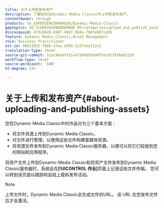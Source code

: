 ```yaml
---
title: 关于上传和发布资产
description: 了解如何在Dynamic Media Classic中上传和发布资产。
contentOwner: rbrough
products: SG_EXPERIENCEMANAGER/Dynamic-Media-Classic
geptopics: SG_SCENESEVENONDEMAND_PK/categories/upload_and_publish_assets
discoiquuid: 47dcbb26-b90f-40d7-964e-f08fe98fcdbb
feature: Dynamic Media Classic,Asset Management
role: Business Practitioner
exl-id: 98b12031-f88b-47ea-a95b-31d71eaf22c2
translation-type: tm+mt
source-git-commit: 31ac96e6fd11c47284d58540f5ec0135f0e6223b
workflow-type: tm+mt
source-wordcount: '148'
ht-degree: 25%

---
```


# 关于上传和发布资产{#about-uploading-and-publishing-assets}

您在Dynamic Media Classic中的作品分为三个基本方面：

* 将文件资源上传到Dynamic Media Classic。
* 对文件进行管理，以使用这些文件构建富媒体资源。
* 将资源文件发布到Dynamic Media Classic服务器，以便可以将它们投放到您的网站和应用程序。

将资产文件上传到Dynamic Media Classic和将资产文件发布到Dynamic Media Classic服务器时，系统会在&#x200B;**[!UICONTROL 作业]**&#x200B;页面上记录这些文件传输。 您可以转到该页面以跟踪和监视上载和发布活动。

>[!NOTE]
>
>上传文件时，Dynamic Media Classic会生成文件的URL。 该 URL 在您发布文件后才会激活。

<!-- >[!NOTE]
>
>A new Instant Publish feature was made available shortly after the release of Dynamic Media Classic 6.0. This feature, which publishes assets immediately with one step, is being rolled out gradually, replacing the **[!UICONTROL Mark for Publish]** functionality. Some users will continue to see the current interface and functionality for a while, until they are included in the rollout. In addition, some assets will continue to use the “Mark for Publish” process for a while after the rollout. -->
